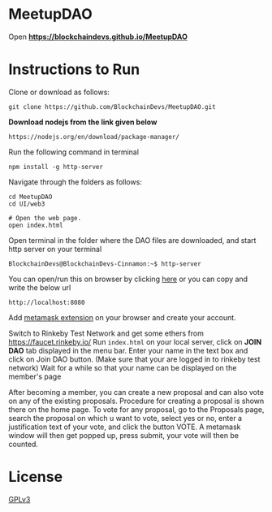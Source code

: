 # MeetupDAO
Open **https://blockchaindevs.github.io/MeetupDAO**

# Instructions to Run

Clone or download as follows:
 ```
 git clone https://github.com/BlockchainDevs/MeetupDAO.git
```
**Download nodejs from the link given below**
```
https://nodejs.org/en/download/package-manager/
```
Run the following command in terminal
```
npm install -g http-server
```
Navigate through the folders as follows:
```
cd MeetupDAO
cd UI/web3

# Open the web page.
open index.html
```

Open terminal in the folder where the DAO files are downloaded, and start http server on your terminal
```
BlockchainDevs@BlockchainDevs-Cinnamon:~$ http-server 
```

You can open/run this on browser by clicking [here](http://localhost:8080) or you can copy and write the below url
```
http://localhost:8080
```

Add [metamask extension](https://metamask.io/) on your browser and create your account.

Switch to Rinkeby Test Network and get some ethers from <https://faucet.rinkeby.io/>
Run `index.html` on your local server, click on **JOIN DAO** tab displayed in the menu bar.
Enter your name in the text box and click on Join DAO button. (Make sure that your are logged in to rinkeby test network)
Wait for a while so that your name can be displayed on the member's page

After becoming a member, you can create a new proposal and can also vote on any of the existing proposals.
Procedure for creating a proposal is shown there on the home page. To vote for any proposal, go to the Proposals page, search the proposal on which u want to vote, select yes or no, enter a justification text of your vote, and click the button VOTE. A metamask window will then get popped up, press submit, your vote will then be counted.

# License

[GPLv3](https://github.com/BlockchainDevs/MeetupDAO/blob/master/LICENSE)
